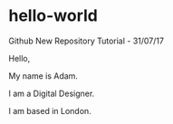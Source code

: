 # hello-world
Github New Repository Tutorial - 31/07/17 

Hello,

My name is Adam.

I am a Digital Designer.

I am based in London.
